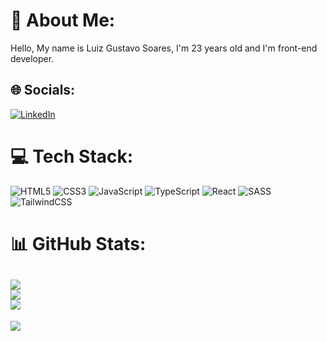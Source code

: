 # 💫 About Me:
Hello, My name is Luiz Gustavo Soares, I'm 23 years old and I'm front-end developer.


## 🌐 Socials:
[![LinkedIn](https://img.shields.io/badge/LinkedIn-%230077B5.svg?logo=linkedin&logoColor=white)](https://linkedin.com/in/https://www.linkedin.com/in/lzsoares/) 

# 💻 Tech Stack:
![HTML5](https://img.shields.io/badge/html5-%23E34F26.svg?style=for-the-badge&logo=html5&logoColor=white) ![CSS3](https://img.shields.io/badge/css3-%231572B6.svg?style=for-the-badge&logo=css3&logoColor=white) ![JavaScript](https://img.shields.io/badge/javascript-%23323330.svg?style=for-the-badge&logo=javascript&logoColor=%23F7DF1E) ![TypeScript](https://img.shields.io/badge/typescript-%23007ACC.svg?style=for-the-badge&logo=typescript&logoColor=white) ![React](https://img.shields.io/badge/react-%2320232a.svg?style=for-the-badge&logo=react&logoColor=%2361DAFB) ![SASS](https://img.shields.io/badge/SASS-hotpink.svg?style=for-the-badge&logo=SASS&logoColor=white) ![TailwindCSS](https://img.shields.io/badge/tailwindcss-%2338B2AC.svg?style=for-the-badge&logo=tailwind-css&logoColor=white)
# 📊 GitHub Stats:
 ![](https://github-readme-stats.vercel.app/api?username=lzsoares&theme=dark&hide_border=false&include_all_commits=false&count_private=false)<br/>
 ![](https://github-readme-streak-stats.herokuapp.com/?user=lzsoares&theme=dark&hide_border=false)<br/>
 ![](https://github-readme-stats.vercel.app/api/top-langs/?username=lzsoares&theme=dark&hide_border=false&include_all_commits=false&count_private=false&layout=compact)
---
[![](https://visitcount.itsvg.in/api?id=lzsoares&icon=0&color=0)](https://visitcount.itsvg.in)
